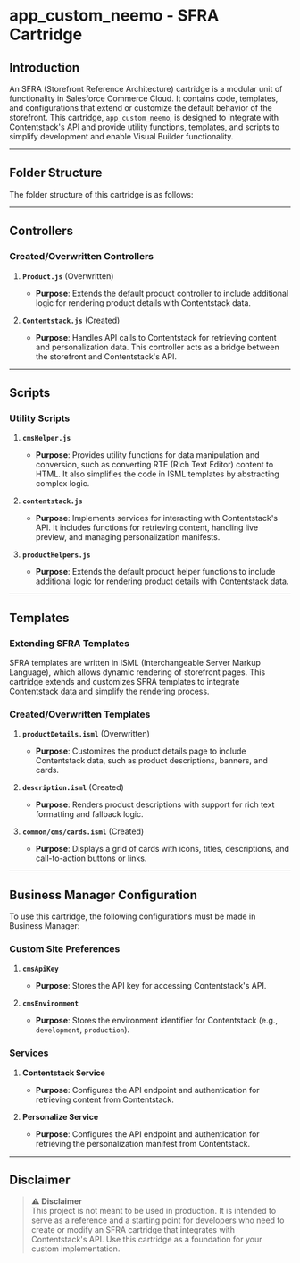# app_custom_neemo - SFRA Cartridge

## Introduction

An SFRA (Storefront Reference Architecture) cartridge is a modular unit of functionality in Salesforce Commerce Cloud. It contains code, templates, and configurations that extend or customize the default behavior of the storefront. This cartridge, `app_custom_neemo`, is designed to integrate with Contentstack's API and provide utility functions, templates, and scripts to simplify development and enable Visual Builder functionality.

---

## Folder Structure

The folder structure of this cartridge is as follows:

---

## Controllers

### Created/Overwritten Controllers

1. **`Product.js`** (Overwritten)

   - **Purpose**: Extends the default product controller to include additional logic for rendering product details with Contentstack data.

2. **`Contentstack.js`** (Created)
   - **Purpose**: Handles API calls to Contentstack for retrieving content and personalization data. This controller acts as a bridge between the storefront and Contentstack's API.

---

## Scripts

### Utility Scripts

1. **`cmsHelper.js`**

   - **Purpose**: Provides utility functions for data manipulation and conversion, such as converting RTE (Rich Text Editor) content to HTML. It also simplifies the code in ISML templates by abstracting complex logic.

2. **`contentstack.js`**

   - **Purpose**: Implements services for interacting with Contentstack's API. It includes functions for retrieving content, handling live preview, and managing personalization manifests.

3. **`productHelpers.js`**
   - **Purpose**: Extends the default product helper functions to include additional logic for rendering product details with Contentstack data.

---

## Templates

### Extending SFRA Templates

SFRA templates are written in ISML (Interchangeable Server Markup Language), which allows dynamic rendering of storefront pages. This cartridge extends and customizes SFRA templates to integrate Contentstack data and simplify the rendering process.

### Created/Overwritten Templates

1. **`productDetails.isml`** (Overwritten)

   - **Purpose**: Customizes the product details page to include Contentstack data, such as product descriptions, banners, and cards.

2. **`description.isml`** (Created)

   - **Purpose**: Renders product descriptions with support for rich text formatting and fallback logic.

3. **`common/cms/cards.isml`** (Created)
   - **Purpose**: Displays a grid of cards with icons, titles, descriptions, and call-to-action buttons or links.

---

## Business Manager Configuration

To use this cartridge, the following configurations must be made in Business Manager:

### Custom Site Preferences

1. **`cmsApiKey`**

   - **Purpose**: Stores the API key for accessing Contentstack's API.

2. **`cmsEnvironment`**
   - **Purpose**: Stores the environment identifier for Contentstack (e.g., `development`, `production`).

### Services

1. **Contentstack Service**

   - **Purpose**: Configures the API endpoint and authentication for retrieving content from Contentstack.

2. **Personalize Service**
   - **Purpose**: Configures the API endpoint and authentication for retrieving the personalization manifest from Contentstack.

---

## Disclaimer

> **⚠️ Disclaimer**  
> This project is not meant to be used in production. It is intended to serve as a reference and a starting point for developers who need to create or modify an SFRA cartridge that integrates with Contentstack's API. Use this cartridge as a foundation for your custom implementation.
